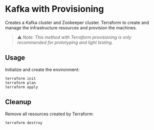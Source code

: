 # Kafka with Provisioning

Creates a Kafka cluster and Zookeeper cluster. Terraform to create and manage the infrastructure resources and 
provision the machines.

> :warning: _Note: This method with Terraform provisioning is only recommended for prototyping and light testing._

## Usage

Initialize and create the environment:

```
terraform init
terraform plan
terraform apply
```

## Cleanup

Remove all resources created by Terraform:

```
terraform destroy
```
